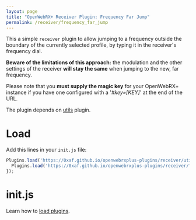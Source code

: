 ```yaml
---
layout: page
title: "OpenWebRX+ Receiver Plugin: Frequency Far Jump"
permalink: /receiver/frequency_far_jump
---
```


This a simple `receiver` plugin to allow jumping to a frequency outside the boundary of the currently selected profile, by typing it in the receiver's frequency dial.

**Beware of the limitations of this approach:** the modulation and the other settings of the receiver **will stay the same** when jumping to the new, far frequency.

Please note that you **must supply the magic key** for your OpenWebRX+ instance if you have one configured with a '*#key=[KEY]*' at the end of the URL.

The plugin depends on [utils](https://0xaf.github.io/openwebrxplus-plugins/receiver/utils) plugin.

# Load
Add this lines in your `init.js` file:
```js
Plugins.load('https://0xaf.github.io/openwebrxplus-plugins/receiver/utils/utils.js').then(async function () {
  Plugins.load('https://0xaf.github.io/openwebrxplus-plugins/receiver/frequency_far_jump/frequency_far_jump.js');
});
```

# init.js
Learn how to [load plugins](/openwebrxplus-plugins/#load-plugins).
